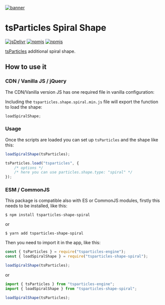 [![banner](https://particles.js.org/images/banner2.png)](https://particles.js.org)

# tsParticles Spiral Shape

[![jsDelivr](https://data.jsdelivr.com/v1/package/npm/tsparticles-shape-spiral/badge)](https://www.jsdelivr.com/package/npm/tsparticles-shape-spiral)
[![npmjs](https://badge.fury.io/js/tsparticles-shape-spiral.svg)](https://www.npmjs.com/package/tsparticles-shape-spiral)
[![npmjs](https://img.shields.io/npm/dt/tsparticles-shape-spiral)](https://www.npmjs.com/package/tsparticles-shape-spiral)

[tsParticles](https://github.com/matteobruni/tsparticles) additional spiral shape.

## How to use it

### CDN / Vanilla JS / jQuery

The CDN/Vanilla version JS has one required file in vanilla configuration:

Including the `tsparticles.shape.spiral.min.js` file will export the function to load the shape:

```javascript
loadSpiralShape;
```

### Usage

Once the scripts are loaded you can set up `tsParticles` and the shape like this:

```javascript
loadSpiralShape(tsParticles);

tsParticles.load("tsparticles", {
    /* options */
    /* here you can use particles.shape.type: "spiral" */
});
```

### ESM / CommonJS

This package is compatible also with ES or CommonJS modules, firstly this needs to be installed, like this:

```shell
$ npm install tsparticles-shape-spiral
```

or

```shell
$ yarn add tsparticles-shape-spiral
```

Then you need to import it in the app, like this:

```javascript
const { tsParticles } = require("tsparticles-engine");
const { loadSpiralShape } = require("tsparticles-shape-spiral");

loadSpiralShape(tsParticles);
```

or

```javascript
import { tsParticles } from "tsparticles-engine";
import { loadSpiralShape } from "tsparticles-shape-spiral";

loadSpiralShape(tsParticles);
```
